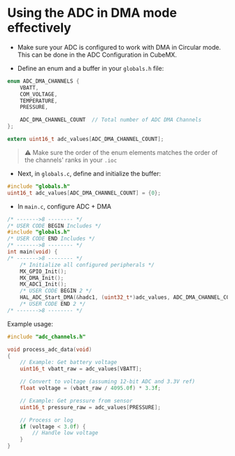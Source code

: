 # Using the ADC in DMA mode effectively

- Make sure your ADC is configured to work with DMA in Circular mode. This can be done in the ADC Configuration in CubeMX.

- Define an enum and a buffer in your `globals.h` file:
```c
enum ADC_DMA_CHANNELS {
    VBATT,
	COM_VOLTAGE,
    TEMPERATURE,
    PRESSURE,

	ADC_DMA_CHANNEL_COUNT  // Total number of ADC DMA Channels
};

extern uint16_t adc_values[ADC_DMA_CHANNEL_COUNT];
```
> ⚠️ Make sure the order of the enum elements matches the order of the channels' ranks in your `.ioc`

- Next, in `globals.c`, define and initialize the buffer:
```c
#include "globals.h"
uint16_t adc_values[ADC_DMA_CHANNEL_COUNT] = {0};
```

- In `main.c`, configure ADC + DMA
```c
/* ------->8 -------- */
/* USER CODE BEGIN Includes */
#include "globals.h"
/* USER CODE END Includes */
/* ------->8 -------- */
int main(void) {
/* ------->8 -------- */
    /* Initialize all configured peripherals */
    MX_GPIO_Init();
    MX_DMA_Init();
    MX_ADC1_Init();
    /* USER CODE BEGIN 2 */
    HAL_ADC_Start_DMA(&hadc1, (uint32_t*)adc_values, ADC_DMA_CHANNEL_COUNT);
    /* USER CODE END 2 */
/* ------->8 -------- */
```

Example usage:
```c
#include "adc_channels.h"

void process_adc_data(void)
{
    // Example: Get battery voltage
    uint16_t vbatt_raw = adc_values[VBATT];

    // Convert to voltage (assuming 12-bit ADC and 3.3V ref)
    float voltage = (vbatt_raw / 4095.0f) * 3.3f;

    // Example: Get pressure from sensor
    uint16_t pressure_raw = adc_values[PRESSURE];

    // Process or log
    if (voltage < 3.0f) {
        // Handle low voltage
    }
}
```